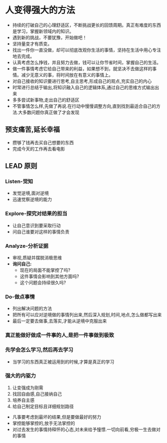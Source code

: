 # 人变得强大的方法

- 持续的打破自己的心理舒适区，不断挑战更长的回馈周期。真正有难度的东西是学习，掌握新领域内的知识。
- 遇到新的挑战，不要犹豫，开始做吧！
- 坚持量变才有质变。
- 找出一件你一直没做，却可以彻底改观你生活的事情，坚持在生活中用心专注地去完成。
- 认真考虑怎么挣钱，并且努力去做，钱可以让你节省时间，掌握自己的生活。
- 做一件事情考虑它给自己带来的利益，如果想不到，就坚决不去做这样的事情。减少无意义的事，将时间放在有意义的事情上。
- 对自己接收的知识要进行思考,自主思考,形成自己的观点,充实自己的内心
- 时常进行总结于输出,将知识融入自己的逻辑体系,通过自己的思维方式输出出来
- 多多尝试新事物,走出自己的舒适区
- 不管事情怎么样,先做了再说.在行动中慢慢调整方向,直到找到最适合自己的方法.大多数问题你真正做了才会发现

## 预支痛苦,延长幸福

- 攒够了钱再去买自己想要的东西
- 完成今天的工作再去看电影

## LEAD 原则

### Listen-觉知

- 发觉逆境,面对逆境
- 迅速觉察逆境的能力

### Explore-探究对结果的担当

- 让自己意识到要采取行动
- 问自己谁要对这样的事情负责

### Analyze-分析证据

- 审视,质疑并摆脱消极思维
- **询问自己:**
  - 现在的局面不能掌控了吗?
  - 这件事情会影响到其他方面吗?
  - 这个问题会持续很久吗?

### Do-做点事情

- 列出解决问题的方法
- 把所有可以应对逆境做的事情列出来,然后深入规划,时间,地点,怎么做都写出来
- 最后一定要去做事,去落实,才能从逆境中克服出来

### 真正能做好做成一件事的人,是把一件事做到极致

### 先学会怎么学习,然后再去学习

- 当学习的东西真正被运用到的时候,才算是真正的学习

### 强大的内驱力

1. 让变强成为刚需
2. 找回自由感,自己接纳自己
3. 培养自主感
4. 给自己制定目标且详细规划路径

- 凡事要考虑到最坏的结果,但是要做最好的努力
- 掌控能够掌控的,放手无法掌控的
- 对过去发生的事情持释怀的心态,对未来给予憧憬.一切向前看,穷极一生去做对的事情

